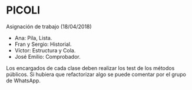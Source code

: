 # PICOLI

Asignación de trabajo (18/04/2018)

* Ana: Pila, Lista.
* Fran y Sergio: Historial.
* Víctor: Estructura y Cola.
* José Emilio: Comprobador.

Los encargados de cada clase deben realizar los test de los métodos públicos.
Si hubiera que refactorizar algo se puede comentar por el grupo de WhatsApp.

